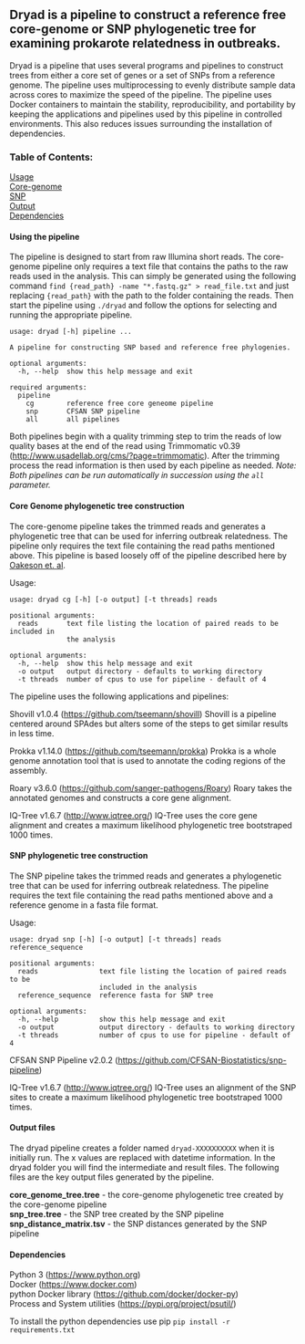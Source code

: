## Dryad is a pipeline to construct a reference free core-genome or SNP phylogenetic tree for examining prokarote relatedness in outbreaks.

Dryad is a pipeline that uses several programs and pipelines to construct trees from either a core set of genes or a set of SNPs from a reference genome. The pipeline uses multiprocessing to evenly distribute sample data across cores to maximize the speed of the pipeline. The pipeline uses Docker containers to maintain the stability, reproducibility, and portability by keeping the applications and pipelines used by this pipeline in controlled environments. This also reduces issues surrounding the installation of dependencies.

### Table of Contents:
[Usage](#Using-the-pipeline)  
[Core-genome](#Core-Genome-phylogenetic-tree-construction)  
[SNP](#SNP-phylogenetic-tree-construction)  
[Output](#Output-files)  
[Dependencies](#Dependencies)  

#### Using the pipeline

The pipeline is designed to start from raw Illumina short reads. The core-genome pipeline only requires a text file that contains the paths to the raw reads used in the analysis. This can simply be generated using the following command `find {read_path} -name "*.fastq.gz" > read_file.txt` and just replacing `{read_path}` with the path to the folder containing the reads. Then start the pipeline using `./dryad` and follow the options for selecting and running the appropriate pipeline.

```
usage: dryad [-h] pipeline ...

A pipeline for constructing SNP based and reference free phylogenies.

optional arguments:
  -h, --help  show this help message and exit

required arguments:
  pipeline
    cg        reference free core geneome pipeline
    snp       CFSAN SNP pipeline
    all       all pipelines
```

Both pipelines begin with a quality trimming step to trim the reads of low quality bases at the end of the read using Trimmomatic v0.39 (http://www.usadellab.org/cms/?page=trimmomatic). After the trimming process the read information is then used by each pipeline as needed. *Note: Both pipelines can be run automatically in succession using the `all` parameter.*

#### Core Genome phylogenetic tree construction
The core-genome pipeline takes the trimmed reads and generates a phylogenetic tree that can be used for inferring outbreak relatedness. The pipeline only requires the text file containing the read paths mentioned above. This pipeline is based loosely off of the pipeline described here by [Oakeson et. al](https://www.ncbi.nlm.nih.gov/pubmed/30158193).

Usage:
```
usage: dryad cg [-h] [-o output] [-t threads] reads

positional arguments:
  reads       text file listing the location of paired reads to be included in
              the analysis

optional arguments:
  -h, --help  show this help message and exit
  -o output   output directory - defaults to working directory
  -t threads  number of cpus to use for pipeline - default of 4
```

The pipeline uses the following applications and pipelines:

Shovill v1.0.4 (https://github.com/tseemann/shovill)
Shovill is a pipeline centered around SPAdes but alters some of the steps to get similar results in less time.

Prokka v1.14.0 (https://github.com/tseemann/prokka)
Prokka is a whole genome annotation tool that is used to annotate the coding regions of the assembly.

Roary v3.6.0 (https://github.com/sanger-pathogens/Roary)
Roary takes the annotated genomes and constructs a core gene alignment.

IQ-Tree v1.6.7 (http://www.iqtree.org/)
IQ-Tree uses the core gene alignment and creates a maximum likelihood phylogenetic tree bootstraped 1000 times.

#### SNP phylogenetic tree construction
The SNP pipeline takes the trimmed reads and generates a phylogenetic tree that can be used for inferring outbreak relatedness. The pipeline requires the text file containing the read paths mentioned above and a reference genome in a fasta file format.

Usage:
```
usage: dryad snp [-h] [-o output] [-t threads] reads reference_sequence

positional arguments:
  reads               text file listing the location of paired reads to be
                      included in the analysis
  reference_sequence  reference fasta for SNP tree

optional arguments:
  -h, --help          show this help message and exit
  -o output           output directory - defaults to working directory
  -t threads          number of cpus to use for pipeline - default of 4
```

CFSAN SNP Pipeline v2.0.2 (https://github.com/CFSAN-Biostatistics/snp-pipeline)

IQ-Tree v1.6.7 (http://www.iqtree.org/)
IQ-Tree uses an alignment of the SNP sites to create a maximum likelihood phylogenetic tree bootstraped 1000 times.


#### Output files
The dryad pipeline creates a folder named `dryad-XXXXXXXXXX` when it is initially run. The x values are replaced with datetime information. In the dryad folder you will find the intermediate and result files. The following files are the key output files generated by the pipeline.

**core_genome_tree.tree** - the core-genome phylogenetic tree created by the core-genome pipeline  
**snp_tree.tree** - the SNP tree created by the SNP pipeline  
**snp_distance_matrix.tsv** - the SNP distances generated by the SNP pipeline  

#### Dependencies
Python 3 (https://www.python.org)  
Docker (https://www.docker.com)  
python Docker library (https://github.com/docker/docker-py)  
Process and System utilities (https://pypi.org/project/psutil/)  

To install the python dependencies use pip `pip install -r requirements.txt`
